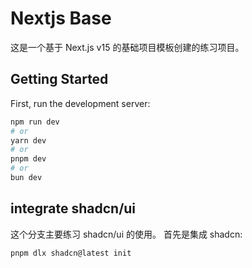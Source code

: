 # Nextjs Base
这是一个基于 Next.js v15 的基础项目模板创建的练习项目。

## Getting Started

First, run the development server:

```bash
npm run dev
# or
yarn dev
# or
pnpm dev
# or
bun dev
```

## integrate shadcn/ui
这个分支主要练习 shadcn/ui 的使用。
首先是集成 shadcn:
```
pnpm dlx shadcn@latest init
```